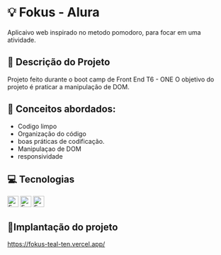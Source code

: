# 💡 Fokus - Alura
  Aplicaivo web inspirado no metodo pomodoro, para focar em uma atividade.

## 📑 Descrição do Projeto
  Projeto feito durante o boot camp de Front End T6 - ONE
  O objetivo do projeto é praticar a manipulação de DOM.

   ## 🧮 Conceitos abordados:
  - Codigo limpo
  - Organização do código
  - boas práticas de codificação.
  - Manipulaçao de DOM
  - responsividade

  ## 💻 Tecnologias
  <img height="25px" alt="Emblema estático" src="https://img.shields.io/badge/HTML-E34F26?logo=html5&logoColor=ffffff&labelColor=E34F26&color=E34F26&text_size=15&style=for-the-badge" > 
  <img height="25px" alt="Emblema estático" src="https://img.shields.io/badge/CSS 3-1572B6?logo=css3&logoColor=ffffff&labelColor=1572B6&color=1572B6&text_size=15&style=for-the- emblema"> 
  <img height="25" alt="Emblema estático" src="https://img.shields.io/badge/JavaScript-F7DF1E?logo=javascript&logoColor=ffffff&labelColor=F7DF1E&color=F7DF1E&text_size=15&style=for-the -crachá">


  ## 🚩Implantação do projeto
  https://fokus-teal-ten.vercel.app/
